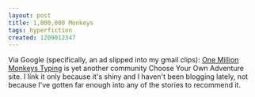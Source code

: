 ```yaml
---
layout: post
title: 1,000,000 Monkeys
tags: hyperfiction
created: 1209012347
---
```

Via Google (specifically, an ad slipped into my gmail clips):  [One Million Monkeys Typing](http://www.1000000monkeys.com/) is yet another community Choose Your Own Adventure site.  I link it only because it's shiny and I haven't been blogging lately, not because I've gotten far enough into any of the stories to recommend it.

